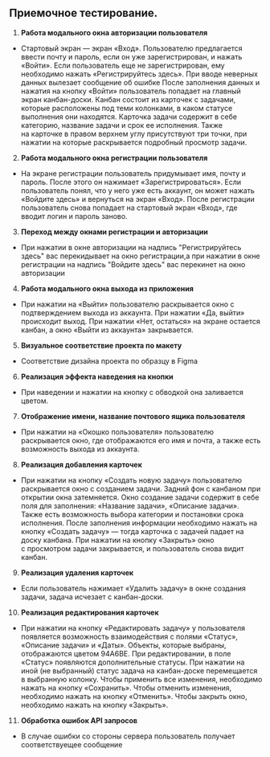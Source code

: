 ##                             Приемочное тестирование.
1.	**Работа модального окна авторизации пользователя**
*    Стартовый экран — экран «Вход». 
Пользователю предлагается ввести почту и пароль, если он уже зарегистрирован, и нажать «Войти». 
Если пользователь еще не зарегистрирован, ему необходимо нажать «Регистрируйтесь здесь».
При вводе неверных данных вылезает сообщение об ошибке 
После заполнения данных и нажатия на кнопку «Войти» пользователь попадает на главный экран канбан-доски. 
Канбан состоит из карточек с задачами, которые расположены под теми колонками, в каком статусе выполнения они находятся.
Карточка задачи содержит в себе категорию, название задачи и срок ее исполнения. Также на карточке в правом верхнем углу присутствуют три точки, при нажатии на которые раскрывается подробный просмотр задачи.
2.	 **Работа модального окна регистрации пользователя**
* На экране регистрации пользователь придумывает имя, почту и пароль. После этого он нажимает «Зарегистрироваться». 
Если пользователь понял, что у него уже есть аккаунт, он может нажать «Войдите здесь» и вернуться на экран «Вход».
После регистрации пользователь снова попадает на стартовый экран «Вход», где вводит логин и пароль заново.

3.	**Переход между окнами регистрации и авторизации**
*  При нажатии в окне авторизации на надпись "Регистрируйтесь здесь" вас перекидывает на окно регистрации,а при нажатии в окне регистрации на надпись "Войдите здесь" вас перекинет на окно авторизации 

4.	**Работа модального окна выхода  из приложения**
* При нажатии на «Выйти» пользователю раскрывается окно с подтверждением выхода из аккаунта. При нажатии «Да, выйти» происходит выход. При нажатии «Нет, остаться» на экране остается канбан, а окно «Выйти из аккаунта» закрывается. 
5.	**Визуальное соответствие проекта по макету**
* Соответствие дизайна проекта по образцу в Figma 
6.	**Реализация эффекта наведения на кнопки**
* При наведении и нажатии на кнопку с обводкой она заливается цветом. 
7.	**Отображение имени, название почтового ящика пользователя**
* При нажатии на «Окошко пользователя» пользователю раскрывается окно, где отображаются его имя и почта, а также есть возможность выхода из аккаунта. 
8.	**Реализация добавления карточек**
*  При нажатии на кнопку «Создать новую задачу» пользователю раскрывается окно с созданием задачи. 
Задний фон с канбаном при открытии окна затемняется. 
Окно создание задачи содержит в себе поля для заполнения: «Название задачи», «Описание задачи». Также есть возможность выбора категории и постановки срока исполнения.
После заполнения информации необходимо нажать на кнопку «Создать задачу» — тогда карточка с задачей падает на доску канбана. 
При нажатии на кнопку «Закрыть» окно с просмотром задачи закрывается, и пользователь снова видит канбан. 
9.	**Реализация удаления карточек**
* Если пользователь нажимает «Удалить задачу» в окне создания задачи, задача исчезает с канбан-доски. 
10. **Реализация редактирования карточек**
* При нажатии на кнопку «Редактировать задачу» у пользователя появляется возможность взаимодействия с полями «Статус», «Описание задачи» и «Даты».
Объекты, которые выбраны, отображаются цветом 94A6BE.
При редактировании, в поле «Статус» появляются дополнительные статусы. При нажатии на иной (не выбранный) статус задача на канбан-доске перемещается в выбранную колонку.
Чтобы применить все изменения, необходимо нажать на кнопку «Сохранить».
Чтобы отменить изменения, необходимо нажать на кнопку «Отменить».
Чтобы закрыть окно, необходимо нажать на кнопку «Закрыть». 
11.	**Обработка ошибок API запросов**
* В случае ошибки со стороны сервера пользователь получает соответствуещее сообщение 

